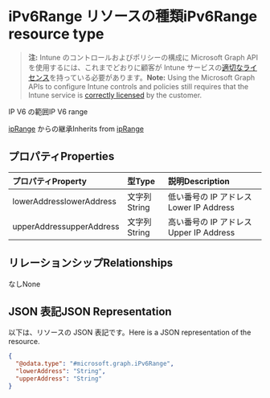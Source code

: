 # <a name="ipv6range-resource-type"></a><span data-ttu-id="8f3d9-101">iPv6Range リソースの種類</span><span class="sxs-lookup"><span data-stu-id="8f3d9-101">iPv6Range resource type</span></span>

> <span data-ttu-id="8f3d9-102">**注:** Intune のコントロールおよびポリシーの構成に Microsoft Graph API を使用するには、これまでどおりに顧客が Intune サービスの[適切なライセンス](https://go.microsoft.com/fwlink/?linkid=839381)を持っている必要があります。</span><span class="sxs-lookup"><span data-stu-id="8f3d9-102">**Note:** Using the Microsoft Graph APIs to configure Intune controls and policies still requires that the Intune service is [correctly licensed](https://go.microsoft.com/fwlink/?linkid=839381) by the customer.</span></span>

<span data-ttu-id="8f3d9-103">IP V6 の範囲</span><span class="sxs-lookup"><span data-stu-id="8f3d9-103">IP V6 range</span></span>

<span data-ttu-id="8f3d9-104">[ipRange](../resources/intune_mam_iprange.md) からの継承</span><span class="sxs-lookup"><span data-stu-id="8f3d9-104">Inherits from [ipRange](../resources/intune_mam_iprange.md)</span></span>

## <a name="properties"></a><span data-ttu-id="8f3d9-105">プロパティ</span><span class="sxs-lookup"><span data-stu-id="8f3d9-105">Properties</span></span>
|<span data-ttu-id="8f3d9-106">プロパティ</span><span class="sxs-lookup"><span data-stu-id="8f3d9-106">Property</span></span>|<span data-ttu-id="8f3d9-107">型</span><span class="sxs-lookup"><span data-stu-id="8f3d9-107">Type</span></span>|<span data-ttu-id="8f3d9-108">説明</span><span class="sxs-lookup"><span data-stu-id="8f3d9-108">Description</span></span>|
|:---|:---|:---|
|<span data-ttu-id="8f3d9-109">lowerAddress</span><span class="sxs-lookup"><span data-stu-id="8f3d9-109">lowerAddress</span></span>|<span data-ttu-id="8f3d9-110">文字列</span><span class="sxs-lookup"><span data-stu-id="8f3d9-110">String</span></span>|<span data-ttu-id="8f3d9-111">低い番号の IP アドレス</span><span class="sxs-lookup"><span data-stu-id="8f3d9-111">Lower IP Address</span></span>|
|<span data-ttu-id="8f3d9-112">upperAddress</span><span class="sxs-lookup"><span data-stu-id="8f3d9-112">upperAddress</span></span>|<span data-ttu-id="8f3d9-113">文字列</span><span class="sxs-lookup"><span data-stu-id="8f3d9-113">String</span></span>|<span data-ttu-id="8f3d9-114">高い番号の IP アドレス</span><span class="sxs-lookup"><span data-stu-id="8f3d9-114">Upper IP Address</span></span>|

## <a name="relationships"></a><span data-ttu-id="8f3d9-115">リレーションシップ</span><span class="sxs-lookup"><span data-stu-id="8f3d9-115">Relationships</span></span>
<span data-ttu-id="8f3d9-116">なし</span><span class="sxs-lookup"><span data-stu-id="8f3d9-116">None</span></span>
## <a name="json-representation"></a><span data-ttu-id="8f3d9-117">JSON 表記</span><span class="sxs-lookup"><span data-stu-id="8f3d9-117">JSON Representation</span></span>
<span data-ttu-id="8f3d9-118">以下は、リソースの JSON 表記です。</span><span class="sxs-lookup"><span data-stu-id="8f3d9-118">Here is a JSON representation of the resource.</span></span>
<!--{
  "blockType": "resource",
  "@odata.type": "microsoft.graph.iPv6Range"
}-->
``` json
{
  "@odata.type": "#microsoft.graph.iPv6Range",
  "lowerAddress": "String",
  "upperAddress": "String"
}
```








